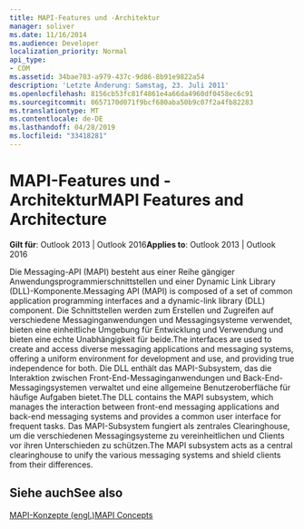 ```yaml
---
title: MAPI-Features und -Architektur
manager: soliver
ms.date: 11/16/2014
ms.audience: Developer
localization_priority: Normal
api_type:
- COM
ms.assetid: 34bae703-a979-437c-9d86-8b91e9822a54
description: 'Letzte Änderung: Samstag, 23. Juli 2011'
ms.openlocfilehash: 8156cb53fc81f4861e4a66da4960df0458ec6c91
ms.sourcegitcommit: 8657170d071f9bcf680aba50b9c07f2a4fb82283
ms.translationtype: MT
ms.contentlocale: de-DE
ms.lasthandoff: 04/28/2019
ms.locfileid: "33418281"
---
```

# <a name="mapi-features-and-architecture"></a><span data-ttu-id="047ef-103">MAPI-Features und -Architektur</span><span class="sxs-lookup"><span data-stu-id="047ef-103">MAPI Features and Architecture</span></span>

  
  
<span data-ttu-id="047ef-104">**Gilt für**: Outlook 2013 | Outlook 2016</span><span class="sxs-lookup"><span data-stu-id="047ef-104">**Applies to**: Outlook 2013 | Outlook 2016</span></span> 
  
<span data-ttu-id="047ef-105">Die Messaging-API (MAPI) besteht aus einer Reihe gängiger Anwendungsprogrammierschnittstellen und einer Dynamic Link Library (DLL)-Komponente.</span><span class="sxs-lookup"><span data-stu-id="047ef-105">Messaging API (MAPI) is composed of a set of common application programming interfaces and a dynamic-link library (DLL) component.</span></span> <span data-ttu-id="047ef-106">Die Schnittstellen werden zum Erstellen und Zugreifen auf verschiedene Messaginganwendungen und Messagingsysteme verwendet, bieten eine einheitliche Umgebung für Entwicklung und Verwendung und bieten eine echte Unabhängigkeit für beide.</span><span class="sxs-lookup"><span data-stu-id="047ef-106">The interfaces are used to create and access diverse messaging applications and messaging systems, offering a uniform environment for development and use, and providing true independence for both.</span></span> <span data-ttu-id="047ef-107">Die DLL enthält das MAPI-Subsystem, das die Interaktion zwischen Front-End-Messaginganwendungen und Back-End-Messagingsystemen verwaltet und eine allgemeine Benutzeroberfläche für häufige Aufgaben bietet.</span><span class="sxs-lookup"><span data-stu-id="047ef-107">The DLL contains the MAPI subsystem, which manages the interaction between front-end messaging applications and back-end messaging systems and provides a common user interface for frequent tasks.</span></span> <span data-ttu-id="047ef-108">Das MAPI-Subsystem fungiert als zentrales Clearinghouse, um die verschiedenen Messagingsysteme zu vereinheitlichen und Clients vor ihren Unterschieden zu schützen.</span><span class="sxs-lookup"><span data-stu-id="047ef-108">The MAPI subsystem acts as a central clearinghouse to unify the various messaging systems and shield clients from their differences.</span></span>
  
## <a name="see-also"></a><span data-ttu-id="047ef-109">Siehe auch</span><span class="sxs-lookup"><span data-stu-id="047ef-109">See also</span></span>



[<span data-ttu-id="047ef-110">MAPI-Konzepte (engl.)</span><span class="sxs-lookup"><span data-stu-id="047ef-110">MAPI Concepts</span></span>](mapi-concepts.md)

